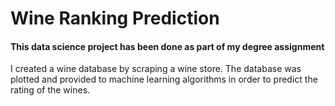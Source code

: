 # Wine Ranking Prediction
#### This data science project has been done as part of my degree assignment 
I created a wine database by scraping a wine store. The database was plotted and provided to machine learning algorithms in order to predict the rating of the wines.  

